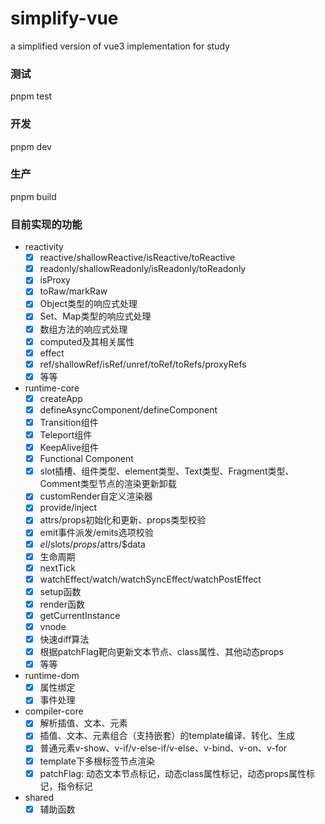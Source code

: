 # simplify-vue
a simplified version of vue3 implementation for study

### 测试
pnpm test

### 开发
pnpm dev

### 生产
pnpm build

### 目前实现的功能
- reactivity
   - [x] reactive/shallowReactive/isReactive/toReactive
   - [x] readonly/shallowReadonly/isReadonly/toReadonly
   - [x] isProxy
   - [x] toRaw/markRaw
   - [x] Object类型的响应式处理
   - [x] Set、Map类型的响应式处理
   - [x] 数组方法的响应式处理
   - [x] computed及其相关属性
   - [x] effect
   - [x] ref/shallowRef/isRef/unref/toRef/toRefs/proxyRefs
   - [x] 等等
- runtime-core
   - [x] createApp
   - [x] defineAsyncComponent/defineComponent
   - [x] Transition组件
   - [x] Teleport组件
   - [x] KeepAlive组件
   - [x] Functional Component
   - [x] slot插槽、组件类型、element类型、Text类型、Fragment类型、Comment类型节点的渲染更新卸载
   - [x] customRender自定义渲染器
   - [x] provide/inject
   - [x] attrs/props初始化和更新、props类型校验
   - [x] emit事件派发/emits选项校验
   - [x] $el/$slots/$props/$attrs/$data
   - [x] 生命周期
   - [x] nextTick
   - [x] watchEffect/watch/watchSyncEffect/watchPostEffect
   - [x] setup函数
   - [x] render函数
   - [x] getCurrentInstance
   - [x] vnode
   - [x] 快速diff算法
   - [x] 根据patchFlag靶向更新文本节点、class属性、其他动态props
   - [x] 等等
- runtime-dom
   - [x] 属性绑定
   - [x] 事件处理
- compiler-core
   - [x] 解析插值、文本、元素
   - [x] 插值、文本、元素组合（支持嵌套）的template编译、转化、生成
   - [x] 普通元素v-show、v-if/v-else-if/v-else、v-bind、v-on、v-for
   - [x] template下多根标签节点渲染 
   - [x] patchFlag: 动态文本节点标记，动态class属性标记，动态props属性标记，指令标记
- shared
   - [x] 辅助函数
